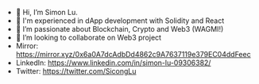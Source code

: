- 👋 Hi, I’m Simon Lu.
- 🧠 I'm experienced in dApp development with Solidity and React
- 👀 I’m passionate about Blockchain, Crypto and Web3 (WAGMI!)
- 💞️ I’m looking to collaborate on Web3 project
- Mirror: https://mirror.xyz/0x6a0A7dcAdbDd4862c9A7637119e379EC04ddFeec
- LinkedIn: https://www.linkedin.com/in/simon-lu-09306382/
- Twitter: https://twitter.com/SicongLu
<!---
LuSicong22/LuSicong22 is a ✨ special ✨ repository because its `README.md` (this file) appears on your GitHub profile.
You can click the Preview link to take a look at your changes.
--->
